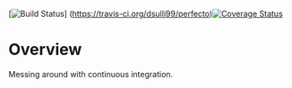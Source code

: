 [![Build Status](https://travis-ci.org/dsulli99/perfecto.svg?branch=master)] (https://travis-ci.org/dsulli99/perfecto)[![Coverage Status](https://coveralls.io/repos/github/dsulli99/perfecto/badge.svg?branch=master)](https://coveralls.io/github/dsulli99/perfecto?branch=master)

# Overview

Messing around with continuous integration.
